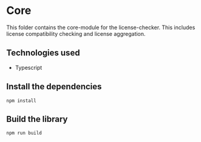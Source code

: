 # Core
This folder contains the core-module for the license-checker. This includes license compatibility checking and license aggregation.

## Technologies used
* Typescript

## Install the dependencies
```pwsh
npm install
```

## Build the library
```pwsh
npm run build
```
